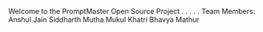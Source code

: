 Welcome to the PromptMaster Open Source Project
.
.
.
.
.
Team Members:
Anshul Jain
Siddharth Mutha
Mukul Khatri
Bhavya Mathur
